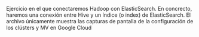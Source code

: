 Ejercicio en el que conectaremos Hadoop con ElasticSearch. En concrecto, haremos una conexión entre Hive y un índice (o index) de ElasticSearch. El archivo únicamente muestra las capturas de pantalla de la configuración de los clústers y MV en Google Cloud
